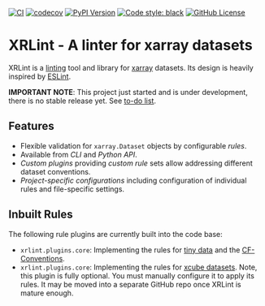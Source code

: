 [![CI](https://github.com/bcdev/xrlint/actions/workflows/tests.yml/badge.svg)](https://github.com/bcdev/xrlint/actions/workflows/tests.yml)
[![codecov](https://codecov.io/gh/bcdev/xrlint/graph/badge.svg?token=GVKuJao97t)](https://codecov.io/gh/bcdev/xrlint)
[![PyPI Version](https://img.shields.io/pypi/v/xrlint)](https://pypi.org/project/xrlint/)
[![Code style: black](https://img.shields.io/badge/code%20style-black-000000.svg)](https://github.com/psf/black)
[![GitHub License](https://img.shields.io/github/license/bcdev/xrlint)](https://github.com/bcdev/xrlint)

# XRLint - A linter for xarray datasets


XRLint is a [linting](https://en.wikipedia.org/wiki/Lint_(software)) 
tool and library for [xarray]() datasets.
Its design is heavily inspired by [ESLint](https://eslint.org/).

**IMPORTANT NOTE**: This project just started and is under development, 
there is no stable release yet. See 
[to-do list](docs/todo.md).

## Features 

- Flexible validation for `xarray.Dataset` objects by configurable _rules_.
- Available from _CLI_ and _Python API_.
- _Custom plugins_ providing _custom rule_ sets allow addressing 
  different dataset conventions.
- _Project-specific configurations_ including configuration of individual 
  rules and file-specific settings.

## Inbuilt Rules

The following rule plugins are currently built into the code base:

- `xrlint.plugins.core`: Implementing the rules for
  [tiny data](https://tutorial.xarray.dev/intermediate/data_cleaning/05.1_intro.html)
  and the 
  [CF-Conventions](https://cfconventions.org/cf-conventions/cf-conventions.html).
- `xrlint.plugins.core`: Implementing the rules for 
  [xcube datasets](https://xcube.readthedocs.io/en/latest/cubespec.html).
  Note, this plugin is fully optional. You must manually configure 
  it to apply its rules. It may be moved into a separate GitHub repo 
  once XRLint is mature enough. 

